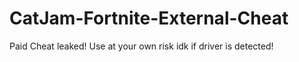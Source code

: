# CatJam-Fortnite-External-Cheat
Paid Cheat leaked!
Use at your own risk idk if driver is detected!
